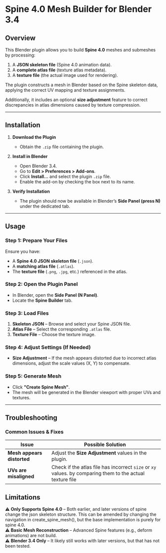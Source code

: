 # **Spine 4.0 Mesh Builder for Blender 3.4**  
## **Overview**  
This Blender plugin allows you to build **Spine 4.0** meshes and submeshes by processing:  
1. A **JSON skeleton file** (Spine 4.0 animation data).  
2. A **complete atlas file** (texture atlas metadata).  
3. A **texture file** (the actual image used for rendering).  

The plugin constructs a mesh in Blender based on the Spine skeleton data, applying the correct UV mapping and texture assignments.  

Additionally, it includes an optional **size adjustment** feature to correct discrepancies in atlas dimensions caused by texture compression.

---

## **Installation**  
1. **Download the Plugin**  
   - Obtain the `.zip` file containing the plugin.  

2. **Install in Blender**  
   - Open Blender 3.4.  
   - Go to **Edit > Preferences > Add-ons**.  
   - Click **Install…** and select the plugin `.zip` file.  
   - Enable the add-on by checking the box next to its name.  

3. **Verify Installation**  
   - The plugin should now be available in Blender’s **Side Panel (press N)** under the dedicated tab.  

---

## **Usage**  

### **Step 1: Prepare Your Files**  
Ensure you have:  
- A **Spine 4.0 JSON skeleton file** (`.json`).  
- A **matching atlas file** (`.atlas`).  
- The **texture file** (`.png`, `.jpg`, etc.) referenced in the atlas.  

### **Step 2: Open the Plugin Panel**  
- In Blender, open the **Side Panel (N Panel)**.  
- Locate the **Spine Builder** tab.  

### **Step 3: Load Files**  
1. **Skeleton JSON** – Browse and select your Spine JSON file.  
2. **Atlas File** – Select the corresponding `.atlas` file.  
3. **Texture File** – Choose the texture image.  

### **Step 4: Adjust Settings (If Needed)**  
- **Size Adjustment** – If the mesh appears distorted due to incorrect atlas dimensions, adjust the scale values (X, Y) to compensate.  

### **Step 5: Generate Mesh**  
- Click **"Create Spine Mesh"**.  
- The mesh will be generated in the Blender viewport with proper UVs and textures.  

---

## **Troubleshooting**  

### **Common Issues & Fixes**  
| Issue | Possible Solution |  
|-------|------------------|  
| **Mesh appears distorted** | Adjust the **Size Adjustment** values in the plugin. |  
| **UVs are misaligned** | Check if the atlas file has incorrect `size` or `xy` values. by comparing them to the actual texture file |  



## **Limitations**  
⚠ **Only Supports Spine 4.0** – Both earlier, and later versions of spine change the json skeleton structure. This can be amended by changing the navigation in create_spine_mesh(), but the base implementation is purely for spine 4.0.  
⚠ **Basic Mesh Reconstruction** – Advanced Spine features (e.g., deform animations) are not build.  
⚠ **Blender 3.4 Only** – It likely still works with later versions, but that has not been tested.  
